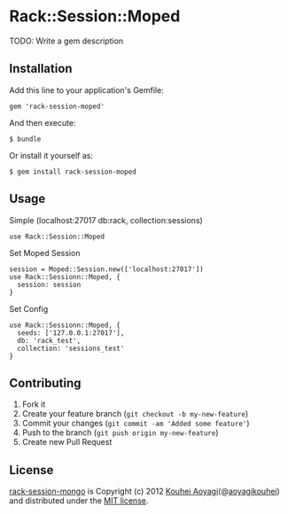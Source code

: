 # Rack::Session::Moped

TODO: Write a gem description

## Installation

Add this line to your application's Gemfile:

    gem 'rack-session-moped'

And then execute:

    $ bundle

Or install it yourself as:

    $ gem install rack-session-moped

## Usage

Simple (localhost:27017 db:rack, collection:sessions)

    use Rack::Session::Moped

Set Moped Session

    session = Moped::Session.new(['localhost:27017'])
    use Rack::Sessionn::Moped, {
      session: session
    }

Set Config

    use Rack::Sessionn::Moped, {
      seeds: ['127.0.0.1:27017'],
      db: 'rack_test',
      collection: 'sessions_test'
    }

## Contributing

1. Fork it
2. Create your feature branch (`git checkout -b my-new-feature`)
3. Commit your changes (`git commit -am 'Added some feature'`)
4. Push to the branch (`git push origin my-new-feature`)
5. Create new Pull Request

## License
[rack-session-mongo](http://github.com/aoyagikouhei/rack-session-moped) is Copyright (c) 2012 [Kouhei Aoyagi](http://github.com/aoyagikouhei)(@[aoyagikouhei](http://twitter.com/aoyagikouhei)) and distributed under the [MIT license](http://www.opensource.org/licenses/mit-license).

